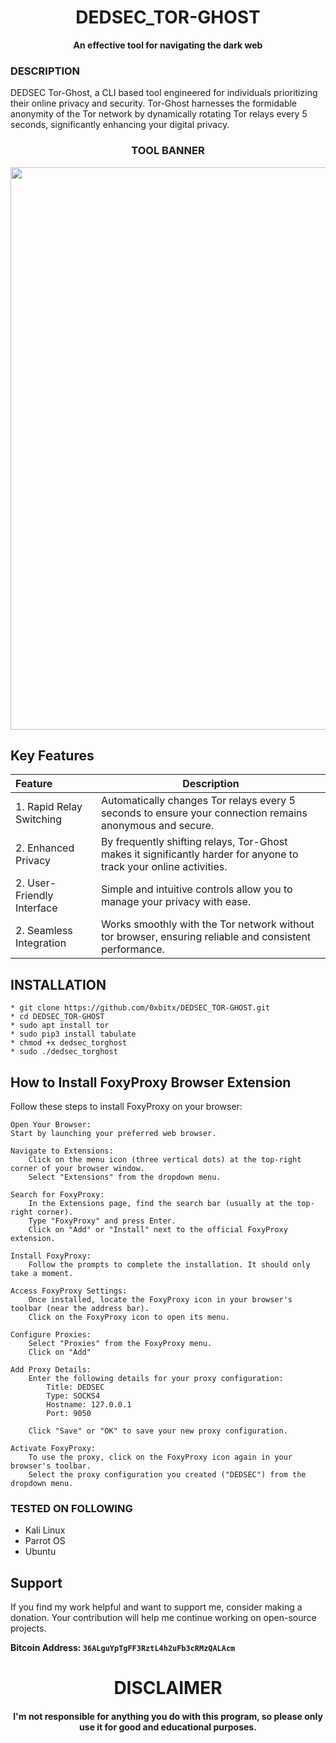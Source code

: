 
<h1 align="center"> DEDSEC_TOR-GHOST
</h1>

<p align="center">
  <b>An effective tool for navigating the dark web</b>
</p>

### DESCRIPTION
DEDSEC Tor-Ghost, a CLI based tool engineered for individuals prioritizing their online privacy and security. Tor-Ghost harnesses the formidable anonymity of the Tor network by dynamically rotating Tor relays every 5 seconds, significantly enhancing your digital privacy.

<h3 align="center"> TOOL BANNER </h3>
<p align="center">
<img src="https://github.com/0xbitx/DEDSEC_TOR-GHOST/assets/74537225/a2c64e5e-b6b0-4975-8085-8f19d6cec0de", width="900", height="900">
</p>

## Key Features

| Feature | Description                |
| :-------- | ------------------------- |
| 1. Rapid Relay Switching | Automatically changes Tor relays every 5 seconds to ensure your connection remains anonymous and secure. |
| 2. Enhanced Privacy |  By frequently shifting relays, Tor-Ghost makes it significantly harder for anyone to track your online activities. |
| 2.  User-Friendly Interface | Simple and intuitive controls allow you to manage your privacy with ease. |
| 2. Seamless Integration | Works smoothly with the Tor network without tor browser, ensuring reliable and consistent performance. |

## INSTALLATION 
    * git clone https://github.com/0xbitx/DEDSEC_TOR-GHOST.git
    * cd DEDSEC_TOR-GHOST
    * sudo apt install tor
    * sudo pip3 install tabulate
    * chmod +x dedsec_torghost
    * sudo ./dedsec_torghost

## How to Install FoxyProxy Browser Extension

Follow these steps to install FoxyProxy on your browser:

    Open Your Browser:
    Start by launching your preferred web browser.

    Navigate to Extensions:
        Click on the menu icon (three vertical dots) at the top-right corner of your browser window.
        Select "Extensions" from the dropdown menu.

    Search for FoxyProxy:
        In the Extensions page, find the search bar (usually at the top-right corner).
        Type "FoxyProxy" and press Enter.
        Click on "Add" or "Install" next to the official FoxyProxy extension.

    Install FoxyProxy:
        Follow the prompts to complete the installation. It should only take a moment.

    Access FoxyProxy Settings:
        Once installed, locate the FoxyProxy icon in your browser's toolbar (near the address bar).
        Click on the FoxyProxy icon to open its menu.

    Configure Proxies:
        Select "Proxies" from the FoxyProxy menu.
        Click on "Add"

    Add Proxy Details:
        Enter the following details for your proxy configuration:
            Title: DEDSEC
            Type: SOCKS4
            Hostname: 127.0.0.1
            Port: 9050

        Click "Save" or "OK" to save your new proxy configuration.

    Activate FoxyProxy:
        To use the proxy, click on the FoxyProxy icon again in your browser's toolbar.
        Select the proxy configuration you created ("DEDSEC") from the dropdown menu.
        
### TESTED ON FOLLOWING
* Kali Linux 
* Parrot OS 
* Ubuntu

## Support

If you find my work helpful and want to support me, consider making a donation. Your contribution will help me continue working on open-source projects.

**Bitcoin Address: `36ALguYpTgFF3RztL4h2uFb3cRMzQALAcm`**

<h1 align="center"> DISCLAIMER </h1>

<h4 align="center">I'm not responsible for anything you do with this program, so please only use it for good and educational purposes. </h4>
